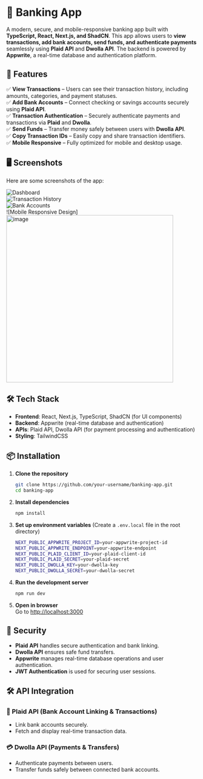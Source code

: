 
# 🏦 Banking App  

A modern, secure, and mobile-responsive banking app built with **TypeScript, React, Next.js, and ShadCN**. This app allows users to **view transactions, add bank accounts, send funds, and authenticate payments** seamlessly using **Plaid API** and **Dwolla API**. The backend is powered by **Appwrite**, a real-time database and authentication platform.  

## 🚀 Features  

✅ **View Transactions** – Users can see their transaction history, including amounts, categories, and payment statuses.  
✅ **Add Bank Accounts** – Connect checking or savings accounts securely using **Plaid API**.  
✅ **Transaction Authentication** – Securely authenticate payments and transactions via **Plaid** and **Dwolla**.  
✅ **Send Funds** – Transfer money safely between users with **Dwolla API**.  
✅ **Copy Transaction IDs** – Easily copy and share transaction identifiers.  
✅ **Mobile Responsive** – Fully optimized for mobile and desktop usage.  

## 🖥️ Screenshots  

Here are some screenshots of the app:  

![Dashboard](./screenshots/dashboard.png)  
![Transaction History](./screenshots/transactions.png)  
![Bank Accounts](./screenshots/bank-accounts.png)  
![Mobile Responsive Design] <img width="440" alt="image" src="https://github.com/user-attachments/assets/72c7e40f-e17e-4aaa-a783-ebb336f4d1fd" />



## 🛠️ Tech Stack  

- **Frontend**: React, Next.js, TypeScript, ShadCN (for UI components)  
- **Backend**: Appwrite (real-time database and authentication)  
- **APIs**: Plaid API, Dwolla API (for payment processing and authentication)  
- **Styling**: TailwindCSS  

## 📦 Installation  

1. **Clone the repository**  
   ```bash
   git clone https://github.com/your-username/banking-app.git
   cd banking-app
   ```

2. **Install dependencies**  
   ```bash
   npm install
   ```

3. **Set up environment variables** (Create a `.env.local` file in the root directory)  
   ```bash
   NEXT_PUBLIC_APPWRITE_PROJECT_ID=your-appwrite-project-id
   NEXT_PUBLIC_APPWRITE_ENDPOINT=your-appwrite-endpoint
   NEXT_PUBLIC_PLAID_CLIENT_ID=your-plaid-client-id
   NEXT_PUBLIC_PLAID_SECRET=your-plaid-secret
   NEXT_PUBLIC_DWOLLA_KEY=your-dwolla-key
   NEXT_PUBLIC_DWOLLA_SECRET=your-dwolla-secret
   ```

4. **Run the development server**  
   ```bash
   npm run dev
   ```

5. **Open in browser**  
   Go to [http://localhost:3000](http://localhost:3000)  

## 🔐 Security  

- **Plaid API** handles secure authentication and bank linking.  
- **Dwolla API** ensures safe fund transfers.  
- **Appwrite** manages real-time database operations and user authentication.  
- **JWT Authentication** is used for securing user sessions.  

## 🛠️ API Integration  

### 🔗 Plaid API (Bank Account Linking & Transactions)  

- Link bank accounts securely.  
- Fetch and display real-time transaction data.  

### 💳 Dwolla API (Payments & Transfers)  

- Authenticate payments between users.  
- Transfer funds safely between connected bank accounts.  
